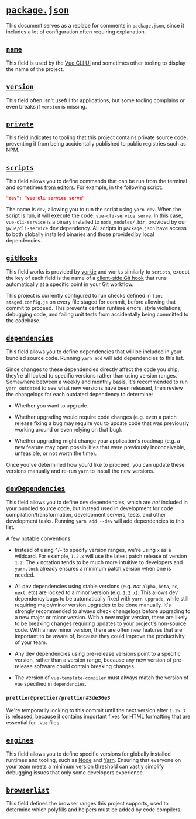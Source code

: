 # [`package.json`](https://docs.npmjs.com/files/package.json)

This document serves as a replace for comments in `package.json`, since it includes a lot of configuration often requiring explanation.

## [`name`](https://docs.npmjs.com/files/package.json#name)

This field is used by the [Vue CLI UI](https://cli.vuejs.org/guide/creating-a-project.html#using-the-gui) and sometimes other tooling to display the name of the project.

## [`version`](https://docs.npmjs.com/files/package.json#version)

This field often isn't useful for applications, but some tooling complains or even breaks if `version` is missing.

## [`private`](https://docs.npmjs.com/files/package.json#private)

This field indicates to tooling that this project contains private source code, preventing it from being accidentally published to public registries such as NPM.

## [`scripts`](https://docs.npmjs.com/files/package.json#scripts)

This field allows you to define commands that can be run from the terminal and sometimes [from editors](https://code.visualstudio.com/docs/editor/tasks). For example, in the following script:

```json
"dev": "vue-cli-service serve"
```

The name is `dev`, allowing you to run the script using `yarn dev`. When the script is run, it will execute the code: `vue-cli-service serve`. In this case, `vue-cli-service` is a binary installed to `node_modules/.bin`, provided by our `@vue/cli-service` dev dependency. All scripts in `package.json` have access to both globally installed binaries and those provided by local dependencies.

## [`gitHooks`](https://github.com/yyx990803/yorkie#yorkie)

This field works is provided by [yorkie](https://github.com/yyx990803/yorkie) and works similarly to `scripts`, except the key of each field is the name of a [client-side Git hook](https://git-scm.com/book/en/v2/Customizing-Git-Git-Hooks#_client_side_hooks) that runs automatically at a specific point in your Git workflow.

This project is currently configured to run checks defined in `lint-staged.config.js` on every file staged for commit, before allowing that commit to proceed. This prevents certain runtime errors, style violations, debugging code, and failing unit tests from accidentally being committed to the codebase.

## [`dependencies`](https://docs.npmjs.com/files/package.json#dependencies)

This field allows you to define dependencies that will be included in your bundled source code. Running `yarn add` will add dependencies to this list.

Since changes to these dependencies directly affect the code you ship, they're all locked to specific versions rather than using version ranges. Somewhere between a weekly and monthly basis, it's recommended to run `yarn outdated` to see what new versions have been released, then review the changelogs for each outdated dependency to determine:

- Whether you want to upgrade.

- Whether upgrading would require code changes (e.g. even a patch release fixing a bug may require you to update code that was previously working around or even relying on that bug).

- Whether upgrading might change your application's roadmap (e.g. a new feature may open possibilities that were previously inconceivable, unfeasible, or not worth the time).

Once you've determined how you'd like to proceed, you can update these versions manually and re-run `yarn` to install the new versions.

## [`devDependencies`](https://docs.npmjs.com/files/package.json#devdependencies)

This field allows you to define dev dependencies, which are _not_ included in your bundled source code, but instead used in development for code compilation/transformation, development servers, tests, and other development tasks. Running `yarn add --dev` will add dependencies to this list.

A few notable conventions:

- Instead of using `^`/`~` to specify version ranges, we're using `x` as a wildcard. For example, `1.2.x` will use the latest patch release of version `1.2`. The `x` notation tends to be much more intuitive to developers and `yarn.lock` already ensures a minimum patch version when one is needed.

- All dev dependencies using stable versions (e.g. _not_ `alpha`, `beta`, `rc`, `next`, etc) are locked to a minor version (e.g. `1.2.x`). This allows dev dependency bugs to be automatically fixed with `yarn upgrade`, while still requiring major/minor version upgrades to be done manually. It's strongly recommended to always check changelogs before upgrading to a new major or minor version. With a new major version, there are likely to be breaking changes requiring updates to your project's non-source code. With a new minor version, there are often new features that are important to be aware of, because they could improve the productivity of your team.

- Any dev dependencies using pre-release versions point to a specific version, rather than a version range, because any new version of pre-release software could contain breaking changes.

- The version of `vue-template-compiler` must always match the version of `vue` specified in `dependencies`.

### `prettier@prettier/prettier#3de36e3`

We're temporarily locking to this commit until the next version after `1.15.3` is released, because it contains important fixes for HTML formatting that are essential for `.vue` files.

## [`engines`](https://docs.npmjs.com/files/package.json#engines)

This field allows you to define specific versions for globally installed runtimes and tooling, such as [Node](https://nodejs.org) and [Yarn](https://yarnpkg.com). Ensuring that everyone on your team meets a minimum version threshold can vastly simplify debugging issues that only some developers experience.

## [`browserlist`](https://flaviocopes.com/package-json/#browserslist)

This field defines the browser ranges this project supports, used to determine which polyfills and helpers must be added by code compilers.
